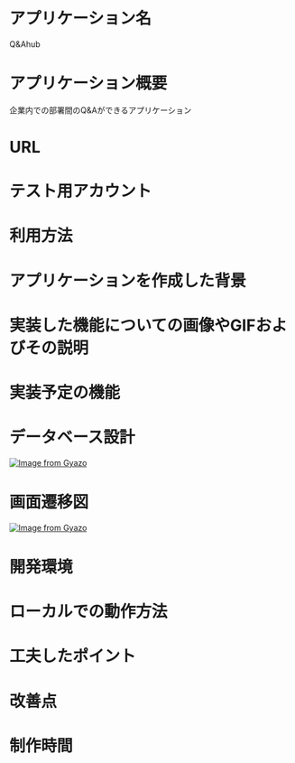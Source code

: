 
# アプリケーション名
Q&Ahub

# アプリケーション概要
企業内での部署間のQ&Aができるアプリケーション

# URL

# テスト用アカウント

# 利用方法

# アプリケーションを作成した背景

# 実装した機能についての画像やGIFおよびその説明

# 実装予定の機能

# データベース設計
[![Image from Gyazo](https://i.gyazo.com/4f2a0b465ffaa000843f6a40bcde6b36.png)](https://gyazo.com/4f2a0b465ffaa000843f6a40bcde6b36)

# 画面遷移図
[![Image from Gyazo](https://i.gyazo.com/c4feac804c1bc21546c519e30cb84646.png)](https://gyazo.com/c4feac804c1bc21546c519e30cb84646)

# 開発環境

# ローカルでの動作方法

# 工夫したポイント

# 改善点

# 制作時間

